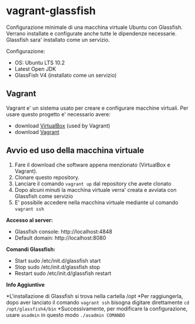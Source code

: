 vagrant-glassfish
=================
Configurazione minimale di una macchina virtuale Ubuntu con Glassfish. Verrano installate e configurate anche tutte le dipendenze necessarie. Glassfish sara' installato come un servizio.

Configurazione:

 * OS: Ubuntu LTS 10.2
 * Latest Open JDK
 * GlassFish V4 (installato come un servizio)

Vagrant
-------
Vagrant e' un sistema usato per creare e configurare macchine virtuali.  Per usare questo progetto e' necessario avere: 

 * download [VirtualBox](https://www.virtualbox.org/wiki/Downloads) (used by Vagrant)
 * download [Vagrant](http://downloads.vagrantup.com/)

Avvio ed uso della macchina virtuale
----------------------------------
1. Fare il download che software appena menzionato (VirtualBox e Vagrant).
2. Clonare questo repository.
3. Lanciare il comando ```vagrant up``` dal repository che avete clonato
4. Dopo alcuni minuti la macchina virtuale verra' creata e avviata con Glassfish come servizio
5. E' possibile accedere nella macchina virtuale mediante ul comando ```vagrant ssh```

**Accesso al server:**

 * Glassfish console: http://localhost:4848
 * Default domain: http://localhost:8080
 

**Comandi Glassfish:**

 * Start     sudo /etc/init.d/glassfish start
 * Stop      sudo /etc/init.d/glassfish stop
 * Restart   sudo /etc/init.d/glassfish restart
 
 
 **Info Aggiuntive**
 
 *L'installazione di Glassfish si trova nella cartella /opt
 *Per raggiungerla, dopo aver lanciato il comando ```vagrant ssh``` bisogna digitare direttamente  ```cd /opt/glassfish4/bin```
 *Successivamente, per modificare la configurazione, usare  ```asadmin``` in questo modo ```./asadmin COMANDO```
